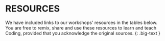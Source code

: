 # RESOURCES

We have included links to our workshops' resources in the tables below. You are free to remix, share and use these resources to learn and teach Coding, provided that you acknowledge the original sources.
{: .big-text }